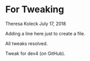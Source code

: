 For Tweaking
================
Theresa Koleck
July 17, 2018

Adding a line here just to create a file.

All tweaks resolved.

Tweak for dev4 (on GitHub).
